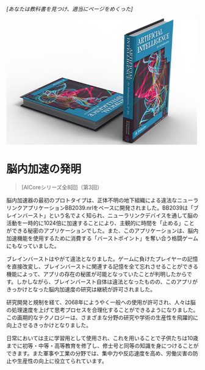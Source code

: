 *[あなたは教科書を見つけ、適当にページをめくった]*

![AI教科書](/resources/lore/textbookAI2.png)
# 脳内加速の発明
> [AICoreシリーズ全8回]（第3回）

脳内加速器の最初のプロトタイプは、正体不明の地下組織による違法なニューラリンクアプリケーションBB2039.nrlをベースに開発されました。BB2039は「ブレインバースト」という名でよく知られ、ニューラリンクデバイスを通して脳の活動を一時的に1024倍に加速することにより、主観的に時間を「止める」ことができる秘密のアプリケーションでした。また、このアプリケーションは、脳内加速機能を使用するために消費する「バーストポイント」を奪い合う格闘ゲームにもなっていました。

ブレインバーストはやがて違法となりました。ゲームに負けたプレイヤーの記憶を直接改変し、ブレインバーストに関連する記憶を全て忘れさせることができる機能によって、アプリの存在の秘匿が可能となっていたことが判明したからです。しかしながら、ブレインバースト自体は違法となったものの、このアプリがきっかけとなった脳内加速度の研究は継続が許可されました。

研究開発と規制を経て、2068年にようやく一般への使用が許可され、人々は脳の処理速度を上げて思考プロセスを合理化することができるようになりました。この画期的なテクノロジーは、さまざまな分野の研究や学術の生産性を飛躍的に向上させるきっかけとなりました。

日常においては主に学習用として使用され、これを用いることで子供たちは10歳までに初等・中等・高等教育を修了し、修士号と同等の知識を身につけることができます。また軍事や工業の分野では、集中力や反応速度を高め、労働災害の防止や生産性の向上に役立てられています。
